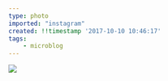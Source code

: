 ```yaml
---
type: photo
imported: "instagram"
created: !!timestamp '2017-10-10 10:46:17'
tags:
    - microblog
---
```

![](/media/images/photos/2017/10/c1b924c1cdc4cf8e0b815a9347dce8aa.jpg)

